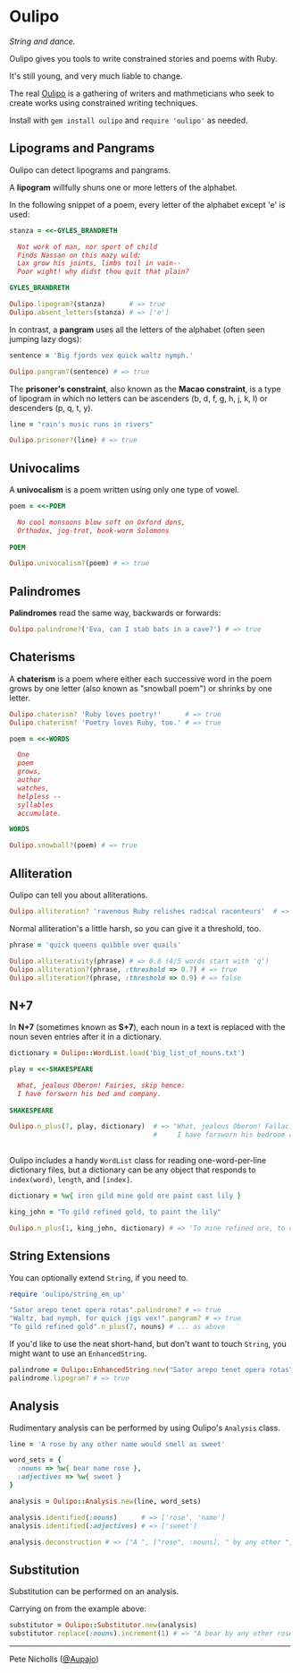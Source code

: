 # Oulipo

_String and dance._

Oulipo gives you tools to write constrained stories and poems with Ruby.

It's still young, and very much liable to change.

The real [Oulipo](http://en.wikipedia.org/wiki/Oulipo) is a gathering of writers and mathmeticians who seek to create works using constrained writing techniques.

Install with `gem install oulipo` and `require 'oulipo'` as needed.

## Lipograms and Pangrams

Oulipo can detect lipograms and pangrams.

A **lipogram** willfully shuns one or more letters of the alphabet.

In the following snippet of a poem, every letter of the alphabet except 'e' is used:

```ruby
stanza = <<-GYLES_BRANDRETH

  Not work of man, nor sport of child
  Finds Nassan on this mazy wild;
  Lax grow his joints, limbs toil in vain--
  Poor wight! why didst thou quit that plain?

GYLES_BRANDRETH

Oulipo.lipogram?(stanza)      # => true
Oulipo.absent_letters(stanza) # => ['e']
```

In contrast, a **pangram** uses all the letters of the alphabet (often seen jumping lazy dogs):

```ruby
sentence = 'Big fjords vex quick waltz nymph.'

Oulipo.pangram?(sentence) # => true
```

The **prisoner's constraint**, also known as the **Macao constraint**, is a type of lipogram in which no letters can be ascenders (b, d, f, g, h, j, k, l) or descenders (p, q, t, y).

```ruby
line = "rain's music runs in rivers"

Oulipo.prisoner?(line) # => true
```

## Univocalims

A **univocalism** is a poem written using only one type of vowel.

```ruby
poem = <<-POEM

  No cool monsoons blow soft on Oxford dons,
  Orthodox, jog-trot, book-worm Solomons
  
POEM

Oulipo.univocalism?(poem) # => true
```

## Palindromes

**Palindromes** read the same way, backwards or forwards:

```ruby
Oulipo.palindrome?('Eva, can I stab bats in a cave?') # => true
```

## Chaterisms

A **chaterism** is a poem where either each successive word in the poem grows by one letter (also known as "snowball poem") or shrinks by one letter.

```ruby
Oulipo.chaterism? 'Ruby loves poetry!'      # => true
Oulipo.chaterism? 'Poetry loves Ruby, too.' # => true

poem = <<-WORDS  

  One
  poem
  grows,
  author
  watches,
  helpless --
  syllables
  accumulate.

WORDS

Oulipo.snowball?(poem) # => true
```

## Alliteration

Oulipo can tell you about alliterations.

```ruby
Oulipo.alliteration? 'ravenous Ruby relishes radical raconteurs'  # => true
```

Normal alliteration's a little harsh, so you can give it a threshold, too.

```ruby
phrase = 'quick queens quibble over quails'

Oulipo.alliterativity(phrase) # => 0.8 (4/5 words start with 'q')
Oulipo.alliteration?(phrase, :threshold => 0.7) # => true 
Oulipo.alliteration?(phrase, :threshold => 0.9) # => false
```

## N+7

In **N+7** (sometimes known as **S+7**), each noun in a text is replaced with the noun seven entries after it in a dictionary.

```ruby
dictionary = Oulipo::WordList.load('big_list_of_nouns.txt')

play = <<-SHAKESPEARE

  What, jealous Oberon! Fairies, skip hence:
  I have forsworn his bed and company.
  
SHAKESPEARE

Oulipo.n_plus(7, play, dictionary)  # => "What, jealous Oberon! Fallacies, skulk hence:
                                    #     I have forsworn his bedroom and compensation."
 
```

Oulipo includes a handy `WordList` class for reading one-word-per-line dictionary files, but a dictionary can be any object that responds to `index(word)`, `length`, and `[index]`.

```ruby
dictionary = %w{ iron gild mine gold ore paint cast lily }

king_john = "To gild refined gold, to paint the lily"

Oulipo.n_plus(1, king_john, dictionary) # => 'To mine refined ore, to cast the iron'
```

## String Extensions

You can optionally extend `String`, if you need to.

```ruby
require 'oulipo/string_em_up'

"Sator arepo tenet opera rotas".palindrome? # => true
"Waltz, bad nymph, for quick jigs vex!".pangram? # => true
"To gild refined gold".n_plus(7, nouns) # ... as above
```

If you'd like to use the neat short-hand, but don't want to touch `String`, you might want to use an `EnhancedString`.

```ruby
palindrome = Oulipo::EnhancedString.new("Sator arepo tenet opera rotas")
palindrome.lipogram? # => true
```

## Analysis

Rudimentary analysis can be performed by using Oulipo's `Analysis` class.

```ruby
line = 'A rose by any other name would smell as sweet'

word_sets = {
  :nouns => %w{ bear name rose },
  :adjectives => %w{ sweet }
}

analysis = Oulipo::Analysis.new(line, word_sets)

analysis.identified(:nouns)      # => ['rose', 'name']
analysis.identified(:adjectives) # => ['sweet']

analysis.deconstruction # => ["A ", ["rose", :nouns], " by any other ", ["name", :nouns], " would smell as ", ["sweet", :adjectives]]
```

## Substitution

Substitution can be performed on an analysis.

Carrying on from the example above:

```ruby
substitutor = Oulipo::Substitutor.new(analysis)
substitutor.replace(:nouns).increment(1) # => "A bear by any other rose would smell as sweet"
```

---

Pete Nicholls ([@Aupajo](http://twitter.com/Aupajo))
